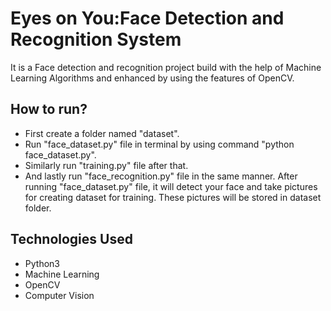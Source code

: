 # Eyes on You:Face Detection and Recognition System
It is a Face detection and recognition project build with the help of Machine Learning Algorithms and enhanced by using the features of OpenCV.
## How to run?
* First create a folder named "dataset".
* Run "face_dataset.py" file in terminal by using command "python face_dataset.py".
* Similarly run "training.py" file after that.
* And lastly run "face_recognition.py" file in the same manner.
After running "face_dataset.py" file, it will detect your face and take pictures for creating dataset for training. These pictures will be stored in dataset folder.
## Technologies Used
* Python3
* Machine Learning
* OpenCV
* Computer Vision
